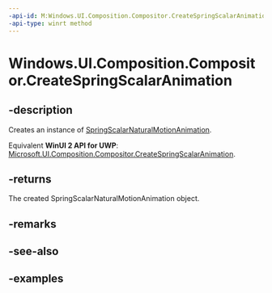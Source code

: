 ```yaml
---
-api-id: M:Windows.UI.Composition.Compositor.CreateSpringScalarAnimation
-api-type: winrt method
---
```


<!-- Method syntax.
public SpringScalarNaturalMotionAnimation Compositor.CreateSpringScalarAnimation()
-->

# Windows.UI.Composition.Compositor.CreateSpringScalarAnimation

## -description

Creates an instance of [SpringScalarNaturalMotionAnimation](springscalarnaturalmotionanimation.md).

Equivalent **WinUI 2 API for UWP**: [Microsoft.UI.Composition.Compositor.CreateSpringScalarAnimation](/windows/winui/api/microsoft.ui.composition.compositor.createspringscalaranimation).

## -returns

The created SpringScalarNaturalMotionAnimation object.

## -remarks

## -see-also

## -examples

